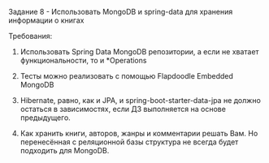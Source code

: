 Задание 8 - Использовать MongoDB и spring-data для хранения информации о книгах

Требования:

1. Использовать Spring Data MongoDB репозитории, а если не хватает функциональности, то и *Operations

2. Тесты можно реализовать с помощью Flapdoodle Embedded MongoDB

3. Hibernate, равно, как и JPA, и spring-boot-starter-data-jpa не должно остаться в зависимостях, если ДЗ выполняется на основе предыдущего.

4. Как хранить книги, авторов, жанры и комментарии решать Вам. Но перенесённая с реляционной базы структура не всегда будет подходить для MongoDB.